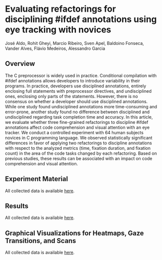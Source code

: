 # Evaluating refactorings for disciplining #ifdef annotations using eye tracking with novices
José Aldo, Rohit Gheyi, Marcio Ribeiro, Sven Apel, Baldoino Fonseca, Vander Alves, Flávio Medeiros, Alessandro Garcia

## Overview
The C preprocessor is widely used in practice. Conditional compilation with #ifdef annotations allows developers to introduce variability in their programs. In practice, developers use disciplined annotations, entirely enclosing full statements with preprocessor directives, and undisciplined ones, enclosing only parts of the statements. However, there is no consensus on whether a developer should use disciplined annotations. While one study found undisciplined annotations more time-consuming and error-prone, another study found no difference between disciplined and undisciplined regarding task completion time and accuracy. In this article, we evaluate whether three fine-grained refactorings to discipline #ifdef annotations affect code comprehension and visual attention with an eye tracker. We conduct a controlled experiment with 64 human subjects novices in C programming language. We observed statistically significant differences in favor of applying two refactorings to discipline annotations with respect to the analyzed metrics (time, fixation duration, and fixation count) in the area of the code tasks changed by each refactoring. Based on previous studies, these results can be associated with an impact on code comprehension and visual attention.

## Experiment Material

All collected data is available <a href="https://github.com/josealdo/EMSE20-ifdefs-with-eye-tracking/blob/master/Experiment%20Material">here</a>.

## Results

All collected data is available <a href="https://github.com/josealdo/EMSE20-ifdefs-with-eye-tracking/blob/master/Experiment%20Material">here</a>.

## Graphical Visualizations for Heatmaps, Gaze Transitions, and Scans

All collected data is available <a href="https://github.com/josealdo/EMSE20-ifdefs-with-eye-tracking/blob/master/Experiment%20Material">here</a>.


